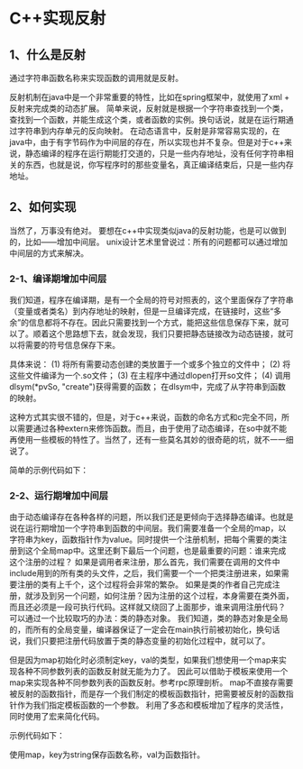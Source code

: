 # C++实现反射

## 1、什么是反射
通过字符串函数名称来实现函数的调用就是反射。

反射机制在java中是一个非常重要的特性，比如在spring框架中，就使用了xml + 反射来完成类的动态扩展。
简单来说，反射就是根据一个字符串查找到一个类，查找到一个函数，并能生成这个类，或者函数的实例。换句话说，就是在运行期通过字符串到内存单元的反向映射。
在动态语言中，反射是非常容易实现的，在java中，由于有字节码作为中间层的存在，所以实现也并不复杂。但是对于c++来说，静态编译的程序在运行期能打交道的，只是一些内存地址，没有任何字符串相关的东西，也就是说，你写程序时的那些变量名，真正编译结束后，只是一些内存地址。

## 2、如何实现
当然了，万事没有绝对。 要想在c++中实现类似java的反射功能，也是可以做到的，比如——增加中间层。
unix设计艺术里曾说过：所有的问题都可以通过增加中间层的方式来解决。

### 2-1、编译期增加中间层
我们知道，程序在编译期，是有一个全局的符号对照表的，这个里面保存了字符串（变量或者类名）到内存地址的映射，但是一旦编译完成，在链接时，这些“多余”的信息都将不存在。因此只需要找到一个方式，能把这些信息保存下来，就可以了。顺着这个思路想下去，就会发现，我们只要把静态链接改为动态链接，就可以将需要的符号信息保存下来。

具体来说：
(1) 将所有需要动态创建的类放置于一个或多个独立的文件中；
(2) 将这些文件编译为一个.so文件；
(3) 在主程序中通过dlopen打开so文件；
(4) 调用dlsym(*pvSo, "create")获得需要的函数；
在dlsym中，完成了从字符串到函数的映射。

这种方式其实很不错的，但是，对于c++来说，函数的命名方式和c完全不同，所以需要通过各种extern来修饰函数。而且，由于使用了动态编译，在so中就不能再使用一些模板的特性了。当然了，还有一些莫名其妙的很奇葩的坑，就不一一细说了。

简单的示例代码如下：


### 2-2、运行期增加中间层
由于动态编译存在各种各样的问题，所以我们还是更倾向于选择静态编译。也就是说在运行期增加一个字符串到函数的中间层。我们需要准备一个全局的map，以字符串为key，函数指针作为value。同时提供一个注册机制，把每个需要的类注册到这个全局map中。这里还剩下最后一个问题，也是最重要的问题：谁来完成这个注册的过程？
如果是调用者来注册，那么首先，我们需要在调用的文件中include用到的所有类的头文件，之后，我们需要一个一个把类注册进来，如果需要注册的类有上千个，这个过程将会非常的繁杂。
如果是类的作者自己完成注册，就涉及到另一个问题，如何注册？因为注册的这个过程，本身需要在类外面，而且还必须是一段可执行代码。这样就又绕回了上面那步，谁来调用注册代码？
可以通过一个比较取巧的办法：类的静态对象。
我们知道，类的静态对象是全局的，而所有的全局变量，编译器保证了一定会在main执行前被初始化，换句话说，我们只要把注册代码放置于类的静态变量的初始化过程中，就可以了。

但是因为map初始化时必须制定key，val的类型，如果我们想使用一个map来实现各种不同参数列表的函数反射就无能为力了。
因此可以借助于模板来使用一个map来实现各种不同参数列表的函数反射。参考rpc原理剖析。
map不直接存需要被反射的函数指针，而是存一个我们制定的模板函数指针，把需要被反射的函数指针作为我们指定模板函数的一个参数。
利用了多态和模板增加了程序的灵活性，同时使用了宏来简化代码。

示例代码如下：

使用map，key为string保存函数名称，val为函数指针。






